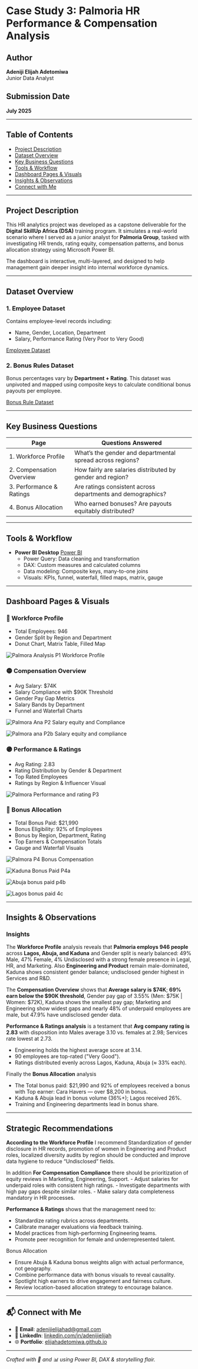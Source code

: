 # Case Study 3: Palmoria HR Performance & Compensation Analysis

## Author  
**Adeniji Elijah Adetomiwa**  
Junior Data Analyst

## Submission Date  
**July 2025**

---

## Table of Contents
- [Project Description](#project-description)
- [Dataset Overview](#dataset-overview)
- [Key Business Questions](#key-business-questions)
- [Tools & Workflow](#tools--workflow)
- [Dashboard Pages & Visuals](#dashboard-pages--visuals)
- [Insights & Observations](#insights--observations)
- [Connect with Me](#connect-with-me)

---

## Project Description

This HR analytics project was developed as a capstone deliverable for the **Digital SkillUp Africa (DSA)** training program. It simulates a real-world scenario where I served as a junior analyst for **Palmoria Group**, tasked with investigating HR trends, rating equity, compensation patterns, and bonus allocation strategy using Microsoft Power BI.

The dashboard is interactive, multi-layered, and designed to help management gain deeper insight into internal workforce dynamics.

---

## Dataset Overview

### 1. **Employee Dataset**
Contains employee-level records including:
- Name, Gender, Location, Department
- Salary, Performance Rating (Very Poor to Very Good)

[Employee Dataset](https://github.com/DataGuy-Eterniti/Palmoria-HR-Performance-Compensation-Analysis/blob/main/Palmoria%20Group%20emp-data.csv)

### 2. **Bonus Rules Dataset**
Bonus percentages vary by **Department + Rating**.
This dataset was unpivoted and mapped using composite keys to calculate conditional bonus payouts per employee.

[Bonus Rule Dataset](https://github.com/DataGuy-Eterniti/Palmoria-HR-Performance-Compensation-Analysis/blob/main/Palmoria%20Group%20Bonus%20Rules.xlsx)

---

## Key Business Questions

| Page | Questions Answered |
|------|--------------------|
| 1. Workforce Profile | What’s the gender and departmental spread across regions? |
| 2. Compensation Overview | How fairly are salaries distributed by gender and region? |
| 3. Performance & Ratings | Are ratings consistent across departments and demographics? |
| 4. Bonus Allocation | Who earned bonuses? Are payouts equitably distributed? |

---

## Tools & Workflow

- **Power BI Desktop** [Power BI](https://www.microsoft.com/en-us/download/details.aspx?id=5849)
  - Power Query: Data cleaning and transformation  
  - DAX: Custom measures and calculated columns  
  - Data modeling: Composite keys, many-to-one joins  
  - Visuals: KPIs, funnel, waterfall, filled maps, matrix, gauge

---

## Dashboard Pages & Visuals

### 🔵 Workforce Profile
- Total Employees: 946
- Gender Split by Region and Department
- Donut Chart, Matrix Table, Filled Map

![Palmora Analysis P1 Workforce Profile](https://github.com/user-attachments/assets/390d0ebb-d891-4332-b06b-9a2fcf823a3c)


### 🟡 Compensation Overview
- Avg Salary: $74K
- Salary Compliance with $90K Threshold
- Gender Pay Gap Metrics
- Salary Bands by Department
- Funnel and Waterfall Charts

![Palmora Ana P2 Salary equity and Compliance](https://github.com/user-attachments/assets/af6459e8-9619-403d-bbe8-22568b5c51eb)

![Palmora ana P2b Salary equity and compliance](https://github.com/user-attachments/assets/2d6357fe-27d6-4665-8ff2-d42d01f40c1f)


### 🟣 Performance & Ratings
- Avg Rating: 2.83
- Rating Distribution by Gender & Department
- Top Rated Employees
- Ratings by Region & Influencer Visual

![Palmora Performance and rating P3](https://github.com/user-attachments/assets/5018f819-f2af-4b0b-9134-8deb60f2b74c)

### 🔴 Bonus Allocation
- Total Bonus Paid: $21,990
- Bonus Eligibility: 92% of Employees
- Bonus by Region, Department, Rating
- Top Earners & Compensation Totals
- Gauge and Waterfall Visuals

![Palmora P4 Bonus  Compensation](https://github.com/user-attachments/assets/c0e752d6-3413-4d69-b925-2595d433050b)

![Kaduna Bonus Paid P4a](https://github.com/user-attachments/assets/1ab559a3-30d4-47bd-938c-fdd1b3625a7d)

![Abuja bonus paid p4b](https://github.com/user-attachments/assets/40fdee9b-e097-41a0-bed5-952c5e646618)


![Lagos bonus paid 4c](https://github.com/user-attachments/assets/ea61edc8-0ec6-4def-8416-75ec8302502c)

---

## Insights & Observations

### Insights
The **Workforce Profile** analysis reveals that **Palmoria employs 946 people** across **Lagos, Abuja, and Kaduna** and Gender split is nearly balanced: 49% Male, 47% Female, 4% Undisclosed with a strong female presence in Legal, HR, and Marketing. Also **Engineering and Product** remain male-dominated, Kaduna shows consistent gender balance; undisclosed gender highest in Services and R&D.

The **Compensation Overview** shows that **Average salary is $74K**; **69% earn below the $90K threshold**, Gender pay gap of 3.55% (Men: $75K | Women: $72K), Kaduna shows the smallest pay gap; Marketing and Engineering show widest gaps and nearly 48% of underpaid employees are male, but 47.9% have undisclosed gender data.

**Performance & Ratings analysis** is a testament that **Avg company rating is 2.83** with disposition into Males average 3.10 vs. females at 2.98; Services rate lowest at 2.73.
  - Engineering holds the highest average score at 3.14.
  - 90 employees are top-rated ("Very Good").
  - Ratings distributed evenly across Lagos, Kaduna, Abuja (≈ 33% each).

Finally the **Bonus Allocation** analysis 
  - The Total bonus paid: $21,990 and 92% of employees received a bonus with Top earner: Cara Havers — over $8,200 in bonus.
  - Kaduna & Abuja lead in bonus volume (36%+); Lagos received 26%.
  - Training and Engineering departments lead in bonus share.

---

## Strategic Recommendations

**According to the Workforce Profile** I recommend Standardization of gender disclosure in HR records, promotion of women in Engineering and Product roles, localized diversity audits by region should be conducted and improve data hygiene to reduce “Undisclosed” fields.

In addition **For Compensation Compliance** there should be prioritization of equity reviews in Marketing, Engineering, Support.
    - Adjust salaries for underpaid roles with consistent high ratings.
    - Investigate departments with high pay gaps despite similar roles.
    - Make salary data completeness mandatory in HR processes.

**Performance & Ratings** shows that the management need to:
- Standardize rating rubrics across departments.
- Calibrate manager evaluations via feedback training.
- Model practices from high-performing Engineering teams.
- Promote peer recognition for female and underrepresented talent.

Bonus Allocation
- Ensure Abuja & Kaduna bonus weights align with actual performance, not geography.
- Combine performance data with bonus visuals to reveal causality.
- Spotlight high earners to drive engagement and fairness culture.
- Review location-based allocation strategy to encourage balance.

---

## 📬 Connect with Me

- 📧 **Email**: [adenijielijahad@gmail.com](mailto:adenijielijahad@gmail.com)  
- 💼 **LinkedIn**: [linkedin.com/in/adenijielijah](https://linkedin.com/in/adenijielijah)  
- 🌐 **Portfolio**: [elijahadetomiwa.github.io](https://elijahadetomiwa.github.io)


---

_Crafted with 💼 and 📊 using Power BI, DAX & storytelling flair._
